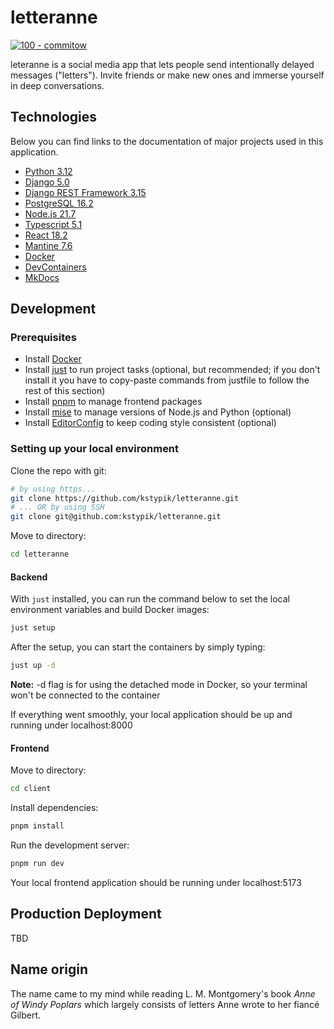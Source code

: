 # letteranne

[![100 - commitow](https://img.shields.io/badge/100-commitow-8CD08A?style=for-the-badge)](https://100commitow.pl)

leteranne is a social media app that lets people send intentionally delayed messages ("letters"). Invite friends or make new ones and immerse yourself in deep conversations.

## Technologies

Below you can find links to the documentation of major projects used in this application.

- [Python 3.12](https://docs.python.org/3.12/)
- [Django 5.0](https://docs.djangoproject.com/en/5.0/)
- [Django REST Framework 3.15](https://www.django-rest-framework.org/)
- [PostgreSQL 16.2](https://www.postgresql.org/docs/16/index.html)
- [Node.js 21.7](https://nodejs.org/docs/latest-v21.x/api/index.html)
- [Typescript 5.1](https://www.typescriptlang.org/docs/)
- [React 18.2](https://react.dev/learn)
- [Mantine 7.6](https://mantine.dev/getting-started/)
- [Docker](https://docs.docker.com/)
- [DevContainers](https://containers.dev/)
- [MkDocs](https://www.mkdocs.org/user-guide/)

## Development

### Prerequisites

- Install [Docker](https://docs.docker.com/get-docker/)
- Install [just](https://github.com/casey/just) to run project tasks (optional, but recommended; if you don't install it you have to copy-paste commands from justfile to follow the rest of this section)
- Install [pnpm](https://pnpm.io/installation) to manage frontend packages
- Install [mise](https://mise.jdx.dev/) to manage versions of Node.js and Python (optional)
- Install [EditorConfig](https://editorconfig.org/) to keep coding style consistent (optional)

### Setting up your local environment

Clone the repo with git:

```bash
# by using https...
git clone https://github.com/kstypik/letteranne.git
# ... OR by using SSH
git clone git@github.com:kstypik/letteranne.git
```

Move to directory:

```bash
cd letteranne
```

#### Backend

With `just` installed, you can run the command below to set the local environment variables and build Docker images:

```bash
just setup
```

After the setup, you can start the containers by simply typing:

```bash
just up -d
```

**Note:** -d flag is for using the detached mode in Docker, so your terminal won't be connected to the container

If everything went smoothly, your local application should be up and running under localhost:8000

#### Frontend

Move to directory:

```bash
cd client
```

Install dependencies:

```bash
pnpm install
```

Run the development server:

```bash
pnpm run dev
```

Your local frontend application should be running under localhost:5173


## Production Deployment

TBD

## Name origin

The name came to my mind while reading L. M. Montgomery's book *Anne of Windy Poplars* which largely consists of letters Anne wrote to her fiancé Gilbert.
